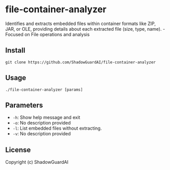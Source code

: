 # file-container-analyzer
Identifies and extracts embedded files within container formats like ZIP, JAR, or OLE, providing details about each extracted file (size, type, name). - Focused on File operations and analysis

## Install
`git clone https://github.com/ShadowGuardAI/file-container-analyzer`

## Usage
`./file-container-analyzer [params]`

## Parameters
- `-h`: Show help message and exit
- `-o`: No description provided
- `-l`: List embedded files without extracting.
- `-v`: No description provided

## License
Copyright (c) ShadowGuardAI
